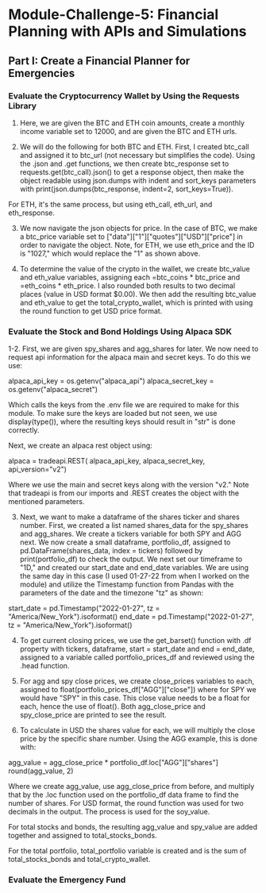 # Module-Challenge-5: Financial Planning with APIs and Simulations

## Part I: Create a Financial Planner for Emergencies
### Evaluate the Cryptocurrency Wallet by Using the Requests Library

1. Here, we are given the BTC and ETH coin amounts, create a monthly income variable set to 12000, and are given the BTC and ETH urls. 

2. We will do the following for both BTC and ETH. First, I created btc_call and assigned it to btc_url (not necessary but simplifies the code). Using the .json and .get functions, we then create btc_response set to requests.get(btc_call).json() to get a response object, then make the object readable using json.dumps with indent and sort_keys parameters with print(json.dumps(btc_response, indent=2, sort_keys=True)).

For ETH, it's the same process, but using eth_call, eth_url, and eth_response.

3. We now navigate the json objects for price. In the case of BTC, we make a btc_price variable set to ["data"]["1"]["quotes"]["USD"]["price"] in order to navigate the object. Note, for ETH, we use eth_price and the ID is "1027," which would replace the "1" as shown above.

4. To determine the value of the crypto in the wallet, we create btc_value and eth_value variables, assigning each =btc_coins * btc_price and =eth_coins * eth_price. I also rounded both results to two decimal places (value in USD format $0.00). We then add the resulting btc_value and eth_value to get the total_crypto_wallet, which is printed with using the round function to  get USD price format. 

### Evaluate the Stock and Bond Holdings Using Alpaca SDK

1-2. First, we are given spy_shares and agg_shares for later. We now need to request api information for the alpaca main and secret keys. To do this we use:

alpaca_api_key = os.getenv("alpaca_api") 
alpaca_secret_key = os.getenv("alpaca_secret")

Which calls the keys from the .env file we are required to make for this module. To make sure the keys are loaded but not seen, we use display(type()), where the resulting keys should result in "str" is done correctly. 

Next, we create an alpaca rest object using: 

alpaca = tradeapi.REST(
    alpaca_api_key,
    alpaca_secret_key,
    api_version="v2") 

Where we use the main and secret keys along with the version "v2." Note that tradeapi is from our imports and .REST creates the object with the mentioned parameters.

3. Next, we want to make a dataframe of the shares ticker and shares number. First, we created a list named shares_data for the spy_shares and agg_shares. We create a tickers variable for both SPY and AGG next. We now create a small dataframe, portfolio_df, assigned to pd.DataFrame(shares_data, index = tickers) followed by print(portfolio_df) to check the output. We next set our timeframe to "1D," and created our start_date and end_date variables. We are using the same day in this case (I used 01-27-22 from when I worked on the module) and utilize the Timestamp function from Pandas with the parameters of the date and the timezone "tz" as shown:

start_date = pd.Timestamp("2022-01-27", tz = "America/New_York").isoformat() 
end_date = pd.Timestamp("2022-01-27", tz = "America/New_York").isoformat() 

4. To get current closing prices, we use the get_barset() function with .df property with tickers, dataframe, start = start_date and end = end_date, assigned to a variable called portfolio_prices_df and reviewed using the .head function.

5. For agg and spy close prices, we create close_prices variables to each, assigned to float(portfolio_prices_df["AGG"]["close"]) where for SPY we would have "SPY" in this case. This close value needs to be a float for each, hence the use of float(). Both agg_close_price and spy_close_price are printed to see the result.

6. To calculate in USD the shares value for each, we will multiply the close price by the specific share number. Using the AGG example, this is done with:

agg_value = agg_close_price * portfolio_df.loc["AGG"]["shares"]  
round(agg_value, 2)

Where we create agg_value, use agg_close_price from before, and multiply that by the .loc function used on the portfolio_df data frame to find the number of shares. For USD format, the round function was used for two decimals in the output. The process is used for the soy_value. 

For total stocks and bonds, the resulting agg_value and spy_value are added together and assigned to total_stocks_bonds.

For the total portfolio, total_portfolio variable is created and is the sum of total_stocks_bonds and total_crypto_wallet. 

### Evaluate the Emergency Fund


